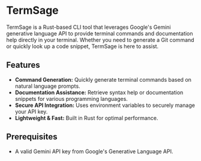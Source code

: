 # TermSage

TermSage is a Rust-based CLI tool that leverages Google's Gemini generative language API to provide terminal commands and documentation help directly in your terminal. Whether you need to generate a Git command or quickly look up a code snippet, TermSage is here to assist.

## Features

- **Command Generation:** Quickly generate terminal commands based on natural language prompts.
- **Documentation Assistance:** Retrieve syntax help or documentation snippets for various programming languages.
- **Secure API Integration:** Uses environment variables to securely manage your API key.
- **Lightweight & Fast:** Built in Rust for optimal performance.

## Prerequisites

- A valid Gemini API key from Google's Generative Language API.
